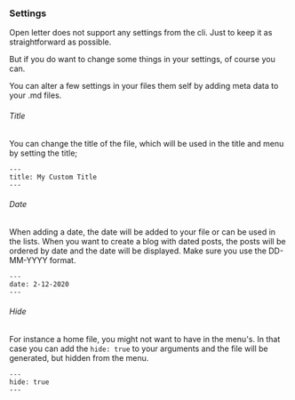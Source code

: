 
### Settings

Open letter does not support any settings from the cli. Just to keep it as straightforward as possible.

But if you do want to change some things in your settings, of course you can.

You can alter a few settings in your files them self by adding meta data to your .md files.

###### Title

You can change the title of the file, which will be used in the title and menu by setting the title;

```
---
title: My Custom Title
---
```

###### Date

When adding a date, the date will be added to your file or can be used in the lists. When you want to create a blog with dated posts, the posts will be ordered by date and the date will be displayed. Make sure you use the DD-MM-YYYY format.

```
---
date: 2-12-2020
---
```

###### Hide

For instance a home file, you might not want to have in the menu's. In that case you can add the `hide: true` to your arguments and the file will be generated, but hidden from the menu.

```
---
hide: true
---
```